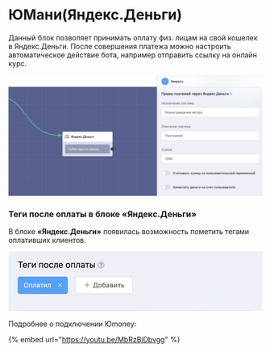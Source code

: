 # ЮМани(Яндекс.Деньги)

####

Данный блок позволяет принимать оплату физ. лицам на свой кошелек в Яндекс.Деньги. После совершения платежа можно настроить автоматическое действие бота, например отправить ссылку на онлайн курс.

![](../../.gitbook/assets/14rRc62nU9k.jpg)

### Теги после оплаты в блоке «Яндекс.Деньги»

В блоке **«Яндекс.Деньги»** появилась возможность пометить тегами оплативших клиентов.

![](../../.gitbook/assets/X0uT8OAVJAY.jpg)

Подробнее о подключении Юmoney:

{% embed url="https://youtu.be/MbRzBiDbvgg" %}
